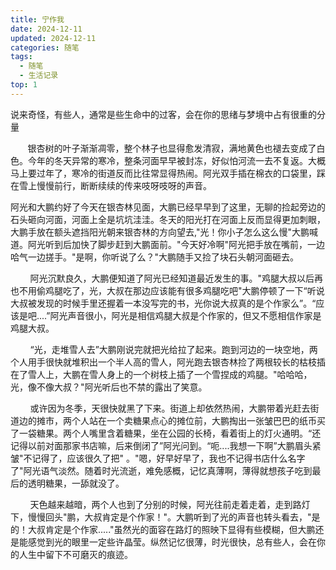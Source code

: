 ```yaml
---
title: 宁作我
date: 2024-12-11
updated: 2024-12-11
categories: 随笔
tags:
  - 随笔
  - 生活记录
top: 1
---
```

说来奇怪，有些人，通常是些生命中的过客，会在你的思绪与梦境中占有很重的分量

       银杏树的叶子渐渐凋零，整个林子也显得愈发清寂，满地黄色也褪去变成了白色。今年的冬天异常的寒冷，整条河面早早被封冻，好似怕河流一去不复返。大概马上要过年了，寒冷的街道反而比往常显得热闹。阿光双手插在棉衣的口袋里，踩在雪上慢慢前行，断断续续的传来吱呀吱呀的声音。

阿光和大鹏约好了今天在银杏林见面，大鹏已经早早到了这里，无聊的捡起旁边的石头砸向河面，河面上全是坑坑洼洼。冬天的阳光打在河面上反而显得更加刺眼，大鹏手放在额头遮挡阳光朝来银杏林的方向望去,"光！你小子怎么这么慢"大鹏喊道。阿光听到后加快了脚步赶到大鹏面前。"今天好冷啊"阿光把手放在嘴前，一边哈气一边搓手。"是啊，你听说了么？"大鹏随手又捡了块石头朝河面砸去。

        阿光沉默良久，大鹏便知道了阿光已经知道最近发生的事。"鸡腿大叔以后再也不用偷鸡腿吃了，光，大叔在那边应该能有很多鸡腿吃吧"大鹏停顿了一下“听说大叔被发现的时候手里还握着一本没写完的书，光你说大叔真的是个作家么”。“应该是吧....”阿光声音很小，阿光是相信鸡腿大叔是个作家的，但又不愿相信作家是鸡腿大叔。

        “光，走堆雪人去”大鹏刚说完就把光给拉了起来。跑到河边的一块空地，两个人用手很快就堆积出一个半人高的雪人，阿光跑去银杏林捡了两根较长的枯枝插在了雪人上，大鹏在雪人身上的一个树枝上插了一个雪捏成的鸡腿。"哈哈哈，光，像不像大叔？"阿光听后也不禁的露出了笑意。

        或许因为冬季，天很快就黑了下来。街道上却依然热闹，大鹏带着光赶去街道边的摊市，两个人站在一个卖糖果点心的摊位前，大鹏掏出一张皱巴巴的纸币买了一袋糖果。两个人嘴里含着糖果，坐在公园的长椅，看着街上的灯火通明。“还记得以前对面那家书店嘛，后来倒闭了”阿光问到。“呃....我想一下啊”大鹏眉头紧皱"不记得了，应该很久了把" 。"嗯，好早好早了，我也不记得书店什么名字了"阿光语气淡然。随着时光流逝，难免感概，记忆真薄啊，薄得就想孩子吃到最后的透明糖果，一舔就没了。

        天色越来越暗，两个人也到了分别的时候，阿光往前走着走着，走到路灯下，慢慢回头"鹏，大叔肯定是个作家！"。大鹏听到了光的声音也转头看去，"是的！大叔肯定是个作家....."虽然光的面容在路灯的照映下显得有些模糊，但大鹏还是能感觉到光的眼里一定些许晶莹。纵然记忆很薄，时光很快，总有些人，会在你的人生中留下不可磨灭的痕迹。